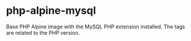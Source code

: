 # php-alpine-mysql
Base PHP Alpine image with the MySQL PHP extension installed. The tags are related to the PHP version.
